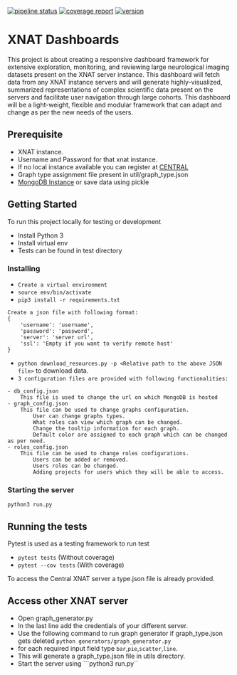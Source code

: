 [![pipeline status](https://gitlab.com/Udolf47/xnat_dashboards/badges/master/pipeline.svg)](https://gitlab.com/Udolf47/xnat_dashboards/-/commits/development)
[![coverage report](https://gitlab.com/Udolf47/xnat_dashboards/badges/master/coverage.svg)](https://gitlab.com/Udolf47/xnat_dashboards/-/commits/development)
[![version](https://img.shields.io/badge/version-v0.2.0-brightgreen)](https://gitlab.com/Udolf47/xnat_dashboards/-/commits/release/0.2.0)



# XNAT Dashboards

This project is about creating a responsive dashboard framework for extensive exploration, monitoring, and reviewing large neurological imaging datasets present on the XNAT server instance. This dashboard will fetch data from any XNAT instance servers and will generate highly-visualized, summarized representations of complex scientific data present on the servers and facilitate user navigation through large cohorts. This dashboard will be a light-weight, flexible and modular framework that can adapt and change as per the new needs of the users.

## Prerequisite

- XNAT instance.
- Username and Password for that xnat instance.
- If no local instance available you can register at [CENTRAL](https://central.xnat.org)
- Graph type assignment file present in util/graph_type.json
- [MongoDB Instance](https://www.mongodb.com/) or save data using pickle

## Getting Started

To run this project locally for testing or development

- Install Python 3
- Install virtual env
- Tests can be found in test directory

### Installing

- ```Create a virtual environment```
- ```source env/bin/activate```
- ```pip3 install -r requirements.txt```
```
Create a json file with following format:
{
    'username': 'username',
    'password': 'password',
    'server': 'server url',
    'ssl': 'Empty if you want to verify remote host'
}
```
- ```python download_resources.py -p <Relative path to the above JSON file>``` to download data.
- ``` 3 configuration files are provided with following functionalities: ```
```
- db_config.json
    This file is used to change the url on which MongoDB is hosted
- graph_config.json
    This file can be used to change graphs configuration.
        User can change graphs types.
        What roles can view which graph can be changed.
        Change the tooltip information for each graph.
        Default color are assigned to each graph which can be changed as per need.
- roles_config.json
    This file can be used to change roles configurations.
        Users can be added or removed.
        Users roles can be changed.
        Adding projects for users which they will be able to access.
```

### Starting the server

```python3 run.py```

## Running the tests

Pytest is used as a testing framework to run test

- ``` pytest tests ```          (Without coverage)
- ``` pytest --cov tests ```    (With coverage)

To access the Central XNAT server a type.json file is already provided.

## Access other XNAT server

- Open graph_generator.py
- In the last line add the credentials of your different server.
- Use the following command to run graph generator if graph_type.json gets deleted ``` python generators/graph_generator.py ```
- for each required input field type ```bar```,```pie```,```scatter```,```line```.
- This will generate a graph_type.json file in utils directory.
- Start the server using ```python3 run.py``

